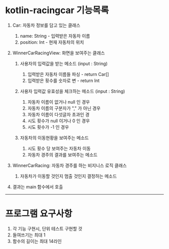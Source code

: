 # kotlin-racingcar 기능목록

1. Car: 자동차 정보를 담고 있는 클래스
    1. name: String - 입력받은 자동차 이름
    2. position: Int - 현재 자동차의 위치

2. WinnerCarRacingView: 화면을 보여주는 클래스

    1. 사용자의 입력값을 받는 메소드 (input : String)
        1. 입력받은 자동차 이름들 파싱 - return Car[]
        2. 입력받은 횟수를 숫자로 변 - return Int
    
    2. 사용자 입력값 유효성을 체크하는 메소드 (input : String)
        1. 자동차 이름이 없거나 null 인 경우
        2. 자동차 이름의 구분자가 "," 가 아닌 경우
        3. 자동차 이름이 다섯글자 초과인 경
        4. 시도 횟수가 null 이거나 0 인 경우
        5. 시도 횟수가 -1 인 경우
        
    3. 자동차의 이동현황을 보여주는 메소드
        1. 시도 횟수 당 보여주는 자동차 이동
        2. 자동차 경주의 결과를 보여주는 메소드  
  
3.  WinnerCarRacing: 자동차 경주를 하는 비지니스 로직 클래스
    1. 자동차가 이동할 것인지 멈출 것인지 결정하는 메소드

4. 결과는 main 함수에서 호출

---
# 프로그램 요구사항
1. 각 기능 구현시, 단위 테스트 구현할 것
2. 들여쓰기는 최대 1
3. 함수의 길이는 최대 14라인




    